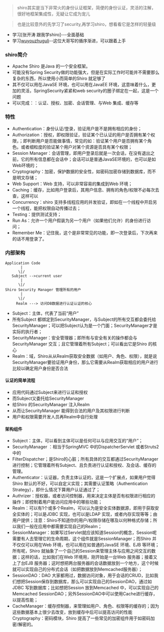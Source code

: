 > shiro其实是当下非常火的身份认证框架，简便的身份认证，灵活的注解，很好地框架集成性，无疑让它成为宠儿

> 也是比较意外的先学习了security,再学习shiro，想看看它是怎样的轻量级

- 学习[张开涛 跟我学shiro]---全面基础
- 学习[wuyouzhuguli](https://github.com/wuyouzhuguli/SpringAll)--这位大哥写的循序渐进，可以跟着上手

### shiro简介
- Apache Shiro 是Java 的一个安全框架。
- 可能没有Spring Security做的功能强大，但是在实际工作时可能并不需要那么复杂的东西，所以使用小而简单的Shiro 就足够了
- 其不仅可以用在JavaSE 环境，也可以用在JavaEE 环境，这意味着什么，更加的灵活，SpringSecurity紧紧和web security的圈子绑定在一起，这是一个问题
- 可以完成：：认证、授权、加密、会话管理、与Web 集成、缓存等


### 特性
- Authentication：身份认证/登录，验证用户是不是拥有相应的身份；
- Authorization：授权，即权限验证，验证某个已认证的用户是否拥有某个权限，；即判断用户是否能做事情，常见的如：验证某个用户是否拥有某个角色。或者细粒度的验证某个用户对某个资源是否具有某个权限；
- Session Manager：会话管理，即用户登录后就是一次会话，在没有退出之前，它的所有信息都在会话中；会话可以是普通JavaSE环境的，也可以是如Web环境的；
- Cryptography：加密，保护数据的安全性，如密码加密存储到数据库，而不是明文存储；
- Web Support：Web 支持，可以非常容易的集成到Web 环境；
- Caching：缓存，比如用户登录后，其用户信息、拥有的角色/权限不必每次去查，这样可以
- Concurrency：shiro 支持多线程应用的并发验证，即如在一个线程中开启另一个线程，能把权限自动传播过去；
- Testing：提供测试支持；
- Run As：允许一个用户假装为另一个用户（如果他们允许）的身份进行访问；
- Remember Me：记住我，这个是非常常见的功能，即一次登录后，下次再来的话不用登录了。

### 内部架构
```text
Application Code
       |
      \|/
   Subject -->current user 
       |
      \|/
Shiro Security Manager 管理所有的用户
       |
      \|/
     Realm ---> 访问DB数据进行认证认证的核心   
```
- Subject：主体，代表了当前“用户”
- 所有Subject 都绑定到SecurityManager，与Subject的所有交互都会委托给SecurityManager；可以把Subject认为是一个门面；SecurityManager才是实际的执行者；
- SecurityManager：安全管理器；即所有与安全有关的操作都会与SecurityManager 交互；且它管理着所有Subject；可以看出它是Shiro 的核心
- Realm：域，Shiro从从Realm获取安全数据（如用户、角色、权限），就是说SecurityManager要验证用户身份，那么它需要从Realm获取相应的用户进行比较以确定用户身份是否合法

#### 认证的简单流程
- 应用代码通过Subject来进行认证和授权
- 而Subject又委托给SecurityManager
- 给Shiro 的SecurityManager 注入Realm
- 从而让SecurityManager 能得到合法的用户及其权限进行判断
- 用户和权限需要开发人员再Realm中自行处理


#### 架构组件
- Subject：主体，可以看到主体可以是任何可以与应用交互的“用户”；
- SecurityManager ：相当于SpringMVC 中的DispatcherServlet 或者Struts2 中的
- FilterDispatcher；是Shiro的心脏；所有具体的交互都通过SecurityManager进行控制；它管理着所有Subject、且负责进行认证和授权、及会话、缓存的管理。
- Authenticator：认证器，负责主体认证的，这是一个扩展点，如果用户觉得Shiro 默认的不好，可以自定义实现；其需要认证策略（Authentication Strategy），即什么情况下算用户认证通过了；
- Authrizer：授权器，或者访问控制器，用来决定主体是否有权限进行相应的操作；即控制着用户能访问应用中的哪些功能；
- Realm：可以有1个或多个Realm，可以认为是安全实体数据源，即用于获取安全实体的；可以是JDBC 实现，也可以是LDAP 实现，或者内存实现等等；由用户提供；注意：Shiro不知道你的用户/权限存储在哪及以何种格式存储；所以我们一般在应用中都需要实现自己的Realm；
- SessionManager：如果写过Servlet就应该知道Session的概念，Session呢需要有人去管理它的生命周期，这个组件就是SessionManager；而Shiro 并不仅仅可以用在Web 环境，也可以用在如普通的JavaSE 环境、EJB 等环境；所有呢，Shiro 就抽象了一个自己的Session来管理主体与应用之间交互的数据；这样的话，比如我们在Web 环境用，刚开始是一台Web 服务器；接着又上了台EJB 服务器；这时想把两台服务器的会话数据放到一个地方，这个时候就可以实现自己的分布式会话（如把数据放到Memcached服务器）；
- SessionDAO：DAO 大家都用过，数据访问对象，用于会话的CRUD，比如我们想把Session保存到数据库，那么可以实现自己的SessionDAO，通过如JDBC 写到数据库；比如想把Session 放到Memcached 中，可以实现自己的Memcached SessionDAO；另外SessionDAO中可以使用Cache进行缓存，以提高性能；
- CacheManager：缓存控制器，来管理如用户、角色、权限等的缓存的；因为这些数据基本上很少去改变，放到缓存中后可以提高访问的性能
 Cryptography：密码模块，Shiro 提高了一些常见的加密组件用于如密码加密/解密的。
 
 


